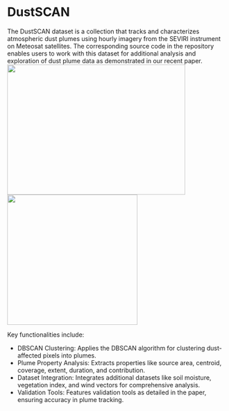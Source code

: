 # DustSCAN
The DustSCAN dataset is a collection that tracks and characterizes atmospheric dust plumes using hourly imagery from the SEVIRI instrument on Meteosat satellites. The corresponding source code in the repository enables users to work with this dataset for additional analysis and exploration of dust plume data as demonstrated in our recent paper.
<img src="https://github.com/faisalalnasser13/DustSCAN/assets/100229605/57ca6eb0-003f-4e50-906e-12cf90a4bde0" width="410" height="300"> <img src="https://github.com/faisalalnasser13/DustSCAN/assets/100229605/574e5b5d-d16a-4167-9db2-e13e9bd2f42e" width="300" height="300">

Key functionalities include:
- DBSCAN Clustering: Applies the DBSCAN algorithm for clustering dust-affected pixels into plumes.
- Plume Property Analysis: Extracts properties like source area, centroid, coverage, extent, duration, and contribution.
- Dataset Integration: Integrates additional datasets like soil moisture, vegetation index, and wind vectors for comprehensive analysis.
- Validation Tools: Features validation tools as detailed in the paper, ensuring accuracy in plume tracking.
